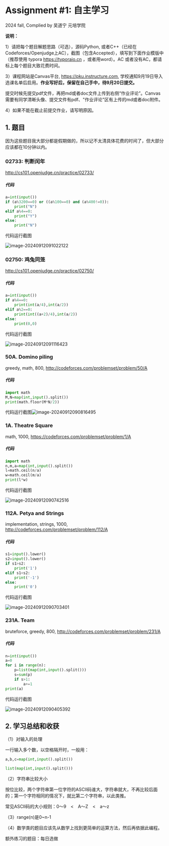 # Assignment #1: 自主学习

2024 fall, Complied by 吴道宁 元培学院



**说明：**

1）请把每个题目解题思路（可选），源码Python, 或者C++（已经在Codeforces/Openjudge上AC），截图（包含Accepted），填写到下面作业模版中（推荐使用 typora https://typoraio.cn ，或者用word）。AC 或者没有AC，都请标上每个题目大致花费时间。

3）课程网站是Canvas平台, https://pku.instructure.com, 学校通知9月19日导入选课名单后启用。**作业写好后，保留在自己手中，待9月20日提交。**

提交时候先提交pdf文件，再把md或者doc文件上传到右侧“作业评论”。Canvas需要有同学清晰头像、提交文件有pdf、"作业评论"区有上传的md或者doc附件。

4）如果不能在截止前提交作业，请写明原因。



## 1. 题目

因为这些题目我大部分都是假期做的，所以记不太清具体花费的时间了，但大部分应该都在10分钟以内。

### 02733: 判断闰年

http://cs101.openjudge.cn/practice/02733/

##### 代码

```python
a=int(input())
if (a%3200==0) or ((a%100==0) and (a%400!=0)):
    print("N")
elif a%4==0:
    print("Y")
else:
    print("N")
```



代码运行截图 

![image-20240912091022122](C:\Users\86182\AppData\Roaming\Typora\typora-user-images\image-20240912091022122.png)



### 02750: 鸡兔同笼

http://cs101.openjudge.cn/practice/02750/

##### 代码

```python
a=int(input())
if a%4==0:
    print(int(a/4),int(a/2))
elif a%2==0:
    print(int((a+2)/4),int(a/2))
else:
    print(0,0)
```



代码运行截图 

![image-20240912091116423](C:\Users\86182\AppData\Roaming\Typora\typora-user-images\image-20240912091116423.png)



### 50A. Domino piling

greedy, math, 800, http://codeforces.com/problemset/problem/50/A

##### 代码

```python
import math
M,N=map(int,input().split())
print(math.floor(M*N/2))
```



代码运行截图![image-20240912090816495](C:\Users\86182\AppData\Roaming\Typora\typora-user-images\image-20240912090816495.png)



### 1A. Theatre Square

math, 1000, https://codeforces.com/problemset/problem/1/A

##### 代码

```python
import math
n,m,a=map(int,input().split())
l=math.ceil(n/a)
w=math.ceil(m/a)
print(l*w)
```



代码运行截图 

![image-20240912090742516](C:\Users\86182\AppData\Roaming\Typora\typora-user-images\image-20240912090742516.png)



### 112A. Petya and Strings

implementation, strings, 1000, http://codeforces.com/problemset/problem/112/A

##### 代码

```python
s1=input().lower()
s2=input().lower()
if s1>s2:
    print('1')
elif s1<s2:
    print('-1')
else:
    print('0')
```



代码运行截图

![image-20240912090703401](C:\Users\86182\AppData\Roaming\Typora\typora-user-images\image-20240912090703401.png)



### 231A. Team

bruteforce, greedy, 800, http://codeforces.com/problemset/problem/231/A

##### 代码

```python
n=int(input())
a=0
for i in range(n):
    p=list(map(int,input().split()))
    s=sum(p)
    if s>1:
        a+=1
print(a)
```



代码运行截图

![image-20240912090405392](C:\Users\86182\AppData\Roaming\Typora\typora-user-images\image-20240912090405392.png)



## 2. 学习总结和收获

（1）对输入的处理

一行输入多个数，以空格隔开时，一般用：

```python
a,b,c=map(int,input().split())

list(map(int,input().split()))
```

（2）字符串比较大小

按位比较，两个字符串第一位字符的ASCII码谁大，字符串就大，不再比较后面的；第一个字符相同的情况下，就比第二个字符串，以此类推。

常见ASCII码的大小规则：0～9　<　A～Z　<　a～z

（3）range(n)是0~n-1

（4）数学类的题目应该先从数学上找到更简单的运算方法，然后再依据此编程。

额外练习的题目：每日选做



